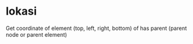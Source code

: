 # lokasi
Get coordinate of element (top, left, right, bottom) of has parent (parent node or parent element)
